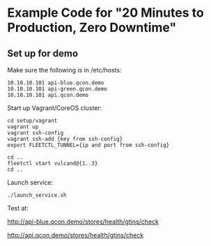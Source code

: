Example Code for "20 Minutes to Production, Zero Downtime"
==========================================================

Set up for demo
--------------------

Make sure the following is in /etc/hosts:

```
10.10.10.101 api-blue.qcon.demo
10.10.10.101 api-green.qcon.demo
10.10.10.101 api.qcon.demo
```

Start up Vagrant/CoreOS cluster:

```
cd setup/vagrant
vagrant up
vagrant ssh-config
vagrant ssh-add {key from ssh-config}
export FLEETCTL_TUNNEL={ip and port from ssh-config}

cd ..
fleetctl start vulcand@{1..3}
cd ..
```

Launch service:

```
./launch_service.sh
```

Test at:

http://api-blue.qcon.demo/stores/health/gtins/check

http://api.qcon.demo/stores/health/gtins/check


